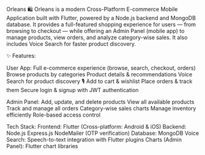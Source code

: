 Orleans 🛍️
Orleans is a modern Cross-Platform E-commerce Mobile Application built with Flutter, powered by a Node.js backend and MongoDB database.
It provides a full-featured shopping experience for users — from browsing to checkout — while offering an Admin Panel (mobile app) to manage products, view orders, and analyze category-wise sales.
It also includes Voice Search for faster product discovery.

✨ Features:

User App:
Full e-commerce experience (browse, search, checkout, orders)
Browse products by categories
Product details & recommendations
Voice Search for product discovery 🎙️
Add to cart & wishlist
Place orders & track them
Secure login & signup with JWT authentication

Admin Panel:
Add, update, and delete products
View all available products
Track and manage all orders
Category-wise sales charts
Manage inventory efficiently
Role-based access control

Tech Stack:
Frontend:
Flutter (Cross-platform: Android & iOS)
Backend:
Node.js
Express.js
NodeMailer (OTP verification)
Database:
MongoDB
Voice Search:
Speech-to-text integration with Flutter plugins
Charts (Admin Panel):
Flutter chart libraries
